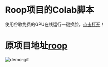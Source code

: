 # Roop项目的Colab脚本
使用谷歌免费的GPU在线运行一键换脸，[点击打开](roop_v1.ipynb)！  

 

# 原项目地址[roop](https://github.com/s0md3v/roop/)
![demo-gif](https://github.com/s0md3v/roop/blob/main/demo.gif)  





  




